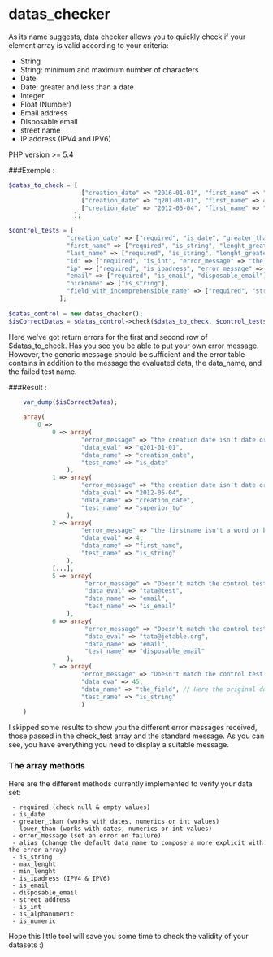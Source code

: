 # datas_checker

As its name suggests, data checker allows you to quickly check if your element array is valid according to your criteria:

- String
- String: minimum and maximum number of characters
- Date
- Date: greater and less than a date
- Integer
- Float (Number)
- Email address
- Disposable email
- street name
- IP address (IPV4 and IPV6)

PHP version >= 5.4

###Exemple : 

```php 
$datas_to_check = [
                    ["creation_date" => "2016-01-01", "first_name" => "John", "last_name" => "Paul", "id" => 24, "ip" => "192.25.14.2", "email" => "tata@test.com", "nickname" => "Joe"],
                    ["creation_date" => "q201-01-01", "first_name" => 4, "last_name" => "Paul", "id" => "24", "ip" => "toto", "email" => "tata@test", "field_with_incomprehensible_name" => 45],
                    ["creation_date" => "2012-05-04", "first_name" => "yes", "last_name" => "true", "id" => "paul", "ip" => "192.25.14.2", "email" => "tata@jetable.org", "nickname" => ""]
                  ];
        
$control_tests = [
                "creation_date" => ["required", "is_date", "greater_than" => "2016-01-01", "error_message" => "the creation date isn't date or be superior to '2016-01-01'"],
                "first_name" => ["required", "is_string", "lenght_greater" => 2, "error_message" => "the firstname isn't a word or be inferior to 2 characters"],
                "last_name" => ["required", "is_string", "lenght_greater" => 1, "error_message" => "the name isn't a word or be inferior to 1 characters"],
                "id" => ["required", "is_int", "error_message" => "the id doesn't exist or not an integer"],
                "ip" => ["required", "is_ipadress", "error_message" => "the ip address doesn't exist or not a valid ip address"],
                "email" => ["required", "is_email", "disposable_email"],
                "nickname" => ["is_string"],
                "field_with_incomprehensible_name" => ["required", "string", "alias" => "the_field"]
              ];
                  
$datas_control = new datas_checker();
$isCorrectDatas = $datas_control->check($datas_to_check, $control_tests);
```

Here we've got return errors for the first and second row of $datas_to_check.
Has you see you be able to put your own error message. However, the generic message should be sufficient and the error table contains in addition to the message the evaluated data, the data_name, and the failed test name.

###Result :
```php 
    var_dump($isCorrectDatas);
    
    array(
        0 => 
            0 => array(
                    "error_message" => "the creation date isn't date or be superior to '2016-01-01'",
                    "data_eval" => "q201-01-01",
                    "data_name" => "creation_date",
                    "test_name" => "is_date"
                ),
            1 => array(
                    "error_message" => "the creation date isn't date or be superior to '2016-01-01'",
                    "data_eval" => "2012-05-04",
                    "data_name" => "creation_date",
                    "test_name" => "superior_to"
                ),
            2 => array(
                    "error_message" => "the firstname isn't a word or be inferior to 2 characters",
                    "data_eval" => 4,
                    "data_name" => "first_name",
                    "test_name" => "is_string"
                ),
            [...],
            5 => array(
                     "error_message" => "Doesn't match the control test IS_EMAIL as excepted",
                     "data_eval" => "tata@test",
                     "data_name" => "email",
                     "test_name" => "is_email"
                ),
            6 => array(
                     "error_message" => "Doesn't match the control test DISPOSABLE_EMAIL as excepted",
                     "data_eval" => "tata@jetable.org",
                     "data_name" => "email",
                     "test_name" => "disposable_email"
                ),
            7 => array(
                    "error_message" => "Doesn't match the control test IS_EMAIL as excepted",
                    "data_eva" => 45,
                    "data_name" => "the_field", // Here the original data_name is replaced by the alias
                    "test_name" => "is_string"
                    )
    )   
```

I skipped some results to show you the different error messages received, those passed in the check_test array and the standard message. As you can see, you have everything you need to display a suitable message.


### The array methods 

Here are the different methods currently implemented to verify your data set:

  ````
   - required (check null & empty values)
   - is_date
   - greater_than (works with dates, numerics or int values)
   - lower_than (works with dates, numerics or int values)
   - error_message (set an error on failure)
   - alias (change the default data_name to compose a more explicit with the error array)
   - is_string
   - max_lenght
   - min_lenght
   - is_ipadress (IPV4 & IPV6)
   - is_email
   - disposable_email
   - street_address
   - is_int
   - is_alphanumeric
   - is_numeric
  ````

Hope this little tool will save you some time to check the validity of your datasets :)
